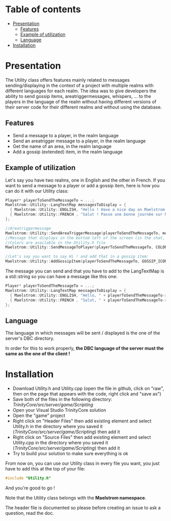 # Table of contents
* [Presentation](#presentation)
  * [Features](#features)
  * [Example of utilization](#example-of-utilization)
  * [Language](#language)
* [Installation](#installation)

# Presentation
The Utility class offers features mainly related to messages sending/displaying in the context of a project with multiple realms with different languages for each realm.
The idea was to give developers the ability to send gossip items, areatriggermessages, whispers, ... to the players in the language of the realm without
having different versions of their server code for their different realms and without using the database.

## Features
* Send a message to a player, in the realm language
* Send an areatrigger message to a player, in the realm language
* Get the name of an area, in the realm language
* Add a gossip (extended) item, in the realm language

## Example of utilization
Let's say you have two realms, one in English and the other in French.
If you want to send a message to a player or add a gossip item, here is how you can do it with our Utility class:

```c++
Player* playerToSendTheMessageTo = ...;
Maelstrom::Utility::LangTextMap messagesToDisplay = {
  { Maelstrom::Utility::ENGLISH, "Hello ! Have a nice day on Maelstrom !"          },
  { Maelstrom::Utility::FRENCH , "Salut ! Passe une bonne journée sur Maelstrom !"}
};

//Areatriggermessage
Maelstrom::Utility::SendAreaTriggerMessage(playerToSendTheMessageTo, messagesToDisplay);
//Message that displays in the bottom left of the screen (in the chat, as a system message)
//Colors are available in the Utility.h file
Maelstrom::Utility::SendMessageToPlayer(playerToSendTheMessageTo, COLOR_GREEN, messagesToDisplay);

//Let's say you want to say Hi ! and add that in a gossip item:
Maelstrom::Utility::AddGossipItem(playerToSendTheMessageTo, GOSSIP_ICON_CHAT, messagesToDisplay, GOSSIP_SENDER_MAIN, 0 /*action*/);
```

The message you can send and that you have to add to the LangTextMap is a std::string so you can have a message like this one:

```c++
Player* playerToSendTheMessageTo = ...;
Maelstrom::Utility::LangTextMap messagesToDisplay = {
  { Maelstrom::Utility::ENGLISH, "Hello, " + playerToSendTheMessageTo->getName() },
  { Maelstrom::Utility::FRENCH , "Salut, " + playerToSendTheMessageTo->getName() }
};
```

## Language
The language in which messages will be sent / displayed is the one of the server's DBC directory.

In order for this to work properly, __the DBC language of the server must the same as the one of the client !__

# Installation
 * Download Utility.h and Utility.cpp (open the file in github, click on "raw", then on the page that appears with the code, right click and "save as")
 * Save both of the files in the following directory: *TrinityCore/src/server/game/Scripting*
 * Open your Visual Studio TrinityCore solution
 * Open the "game" project
 * Right click on "Header Files" then add existing element and select Utility.h in the directory where you saved it (*TrinityCore/src/server/game/Scripting*) then add it
 * Right click on "Source Files" then add existing element and select Utility.cpp in the directory where you saved it (*TrinityCore/src/server/game/Scripting*) then add it
 * Try to build your solution to make sure everything is ok

 From now on, you can use our Utility class in every file you want, you just have to add this at the top of your file:
 ```c++
 #include "Utility.h"
 ```
 And you're good to go !

 Note that the Utility class belongs with the __Maelstrom namespace__.

 The header file is documented so please before creating an issue to ask a question, read the doc.
